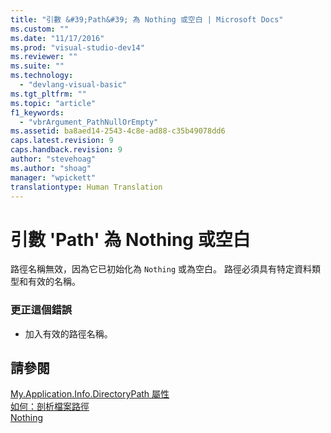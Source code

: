 ```yaml
---
title: "引數 &#39;Path&#39; 為 Nothing 或空白 | Microsoft Docs"
ms.custom: ""
ms.date: "11/17/2016"
ms.prod: "visual-studio-dev14"
ms.reviewer: ""
ms.suite: ""
ms.technology: 
  - "devlang-visual-basic"
ms.tgt_pltfrm: ""
ms.topic: "article"
f1_keywords: 
  - "vbrArgument_PathNullOrEmpty"
ms.assetid: ba8aed14-2543-4c8e-ad88-c35b49078dd6
caps.latest.revision: 9
caps.handback.revision: 9
author: "stevehoag"
ms.author: "shoag"
manager: "wpickett"
translationtype: Human Translation
---
```

# 引數 &#39;Path&#39; 為 Nothing 或空白
路徑名稱無效，因為它已初始化為 `Nothing` 或為空白。 路徑必須具有特定資料類型和有效的名稱。  
  
### 更正這個錯誤  
  
-   加入有效的路徑名稱。  
  
## 請參閱  
 [My.Application.Info.DirectoryPath 屬性](http://msdn.microsoft.com/zh-tw/660586b9-638e-42a7-ae21-5eee34a3fccf)   
 [如何：剖析檔案路徑](../../visual-basic/developing-apps/programming/drives-directories-files/how-to-parse-file-paths.md)   
 [Nothing](../../visual-basic/language-reference/nothing.md)